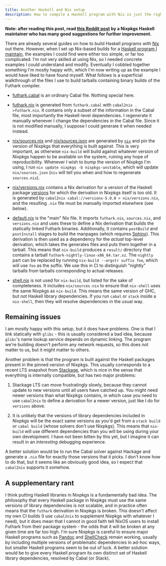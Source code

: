 ```yaml
---
title: Another Haskell and Nix setup
description: How to compile a Haskell program with Nix in just the right way.
---
```


**Note: after reading this post, read [this Reddit
post](https://www.reddit.com/r/haskell/comments/n6f9ds/another_haskell_and_nix_setup/gxdyl55/?context=3)
by a Nixpkgs Haskell maintainer who has many good suggestions for
further improvement.**

There are already several guides on how to build Haskell programs with
[Nix](https://nixos.org/) out there.  However, when I set up Nix-based
builds for a [Haskell program I maintain](https://futhark-lang.org/),
the examples I could find were either too simple, or far too
complicated.  I'm not very skilled at using Nix, so I needed concrete
examples I could understand and modify.  Eventually I cobbled together
something I'm mostly happy with, which I'm now writing up as the
example I would have liked to have found myself.  What follows is a
superficial walkthrough of the files I use to build tarballs
containing binary builds of the Futhark compiler.

* [futhark.cabal](https://github.com/diku-dk/futhark/blob/master/futhark.cabal)
  is an ordinary Cabal file.  Nothing special here.

* [futhark.nix](https://github.com/diku-dk/futhark/blob/master/futhark.nix)
  is generated from `futhark.cabal` with `cabal2nix . >futhark.nix`.
  It contains only a subset of the information in the Cabal file, most
  importantly the Haskell-level dependencies.  I regenerate it
  manually whenever I change the dependencies in the Cabal file.
  Since it is not modified manually, I suppose I could generate it
  when needed instead.

* [nix/sources.nix](https://github.com/diku-dk/futhark/blob/master/nix/sources.nix)
  and
  [nix/sources.json](nix/https://github.com/diku-dk/futhark/blob/master/nix/sources.json)
  are generated by [`niv`](https://github.com/nmattia/niv) and pin the
  version of Nixpkgs that everything is built against.  This is very
  important, as otherwise `nix-build` will build against whatever
  version of Nixpkgs happen to be available on the system, ruining any
  hope of reproducibility.  Whenever I wish to bump the version of
  Nixpkgs I'm using, I run `niv update nixpkgs -b nixpkgs-unstable`,
  which will update `nix/sources.json` (`niv` will tell you when and
  how to regenerate `sources.nix`).

* [nix/versions.nix](https://github.com/diku-dk/futhark/blob/master/nix/versions.nix)
  contains a Nix derivation for a version of the Haskell package
  [versions](https://hackage.haskell.org/package/versions) for which
  the derivation in Nixpkgs itself is too old.  It is generated by
  `cabal2nix cabal://versions-5.0.0 > nix/versions.nix`, and the
  resulting `.nix` file must be manually imported elsewhere (see
  below).

* [default.nix](https://github.com/diku-dk/futhark/blob/master/default.nix)
  is the "main" Nix file.  It imports `futhark.nix`, `sources.nix`,
  and `versions.nix` and uses these to define a Nix derivation that
  builds the statically linked Futhark binaries.  Additionally, it
  contains `postBuild` and `postInstall` stages to build the manpages
  (which requires [Sphinx](https://www.sphinx-doc.org)).  This
  derivation is then used as a dependency for the *actual* top-level
  derivation, which takes the generates files and puts them together
  in a tarball.  This means that `nix-build` produces a `result/`
  directory that contains a tarball
  `futhark-nightly-linux-x86_64.tar.xz`.  The `nightly` part can be
  replaced by running `nix-build --argstr suffix foo`, which will use
  `foo` as the suffix.  We use this in CI to distinguish "nightly"
  tarballs from tarballs corresponding to actual releases.

* [shell.nix](https://github.com/diku-dk/futhark/blob/cf0676799dbca4b21ebc69cefd40f158ee2ab987/shell.nix)
  is not used for `nix-build`, but listed for the sake of
  completeness.  It includes `nix/sources.nix` to ensure that
  `nix-shell` uses the same Nixpkgs as `nix-build`.  This means the
  same version of GHC, but *not* Haskell library dependencies.  If you
  run `cabal` or `stack` inside a `nix-shell`, then they will resolve
  dependencies in the usual way.

## Remaining issues

I am mostly happy with this setup, but it does have problems.  One is
that I link statically with `glibc` - this is usually considered a bad
idea, because `glibc`'s name lookup service depends on dynamic
linking.  The program we're building doesn't perform any network
requests, so this does not matter to us, but it might matter to
others.

Another problem is that the program is built against the Haskell
packages present in the pinned version of Nixpkgs.  This usually
corresponds to a recent LTS snapshot from
[Stackage](https://www.stackage.org/), which is nice in the sense that
everything is internally compatible, but has two major problems:

1. Stackage LTS can move frustratingly slowly, because they cannot
   update to new versions until all users have catched up.  You might
   need newer versions than what Nixpkgs contains, in which case you
   need to use `cabal2nix` to define a derivation for a newer version,
   just like I do for `versions` above.

2. It is unlikely that the versions of library dependencies included
   in Nixpkgs will be the exact same versions as you'd get from a
   `stack build` or `cabal build` (whose solvers don't use Nixpkgs).
   This means that `nix-build` will use different dependencies than
   you will be using during your own development.  I have not been
   bitten by this yet, but I imagine it can result in an *interesting*
   debugging experience.

A better solution would be to run the Cabal solver against Hackage and
generate a `.nix` file for exactly those versions that it picks.  I
don't know how to do that, but it seems like an obviously good idea,
so I expect that `cabal2nix` supports it somehow.

## A supplementary rant

I think putting Haskell libraries in Nixpkgs is a fundamentally bad
idea.  The philosophy that every Haskell package in Nixpkgs must use
the same versions of library dependencies is not scalable, and in
practice often means that the `futhark` derivation in Nixpkgs is
broken.  This doesn't affect my own CI builds (I use `cabal2nix` to
supplement Nixpkgs with whatever I need), but it does mean that I
cannot in good faith tell NixOS users to install Futhark from their
package system - the odds that it will be broken at any given time are
far too high.  I'm sure Nixpkgs is careful to ensure major Haskell
programs such as [Pandoc](https://pandoc.org) and
[ShellCheck](https://www.shellcheck.net/) remain working, usually by
including multiple versions of problematic dependencies in ad-hoc
ways, but smaller Haskell programs seem to be out of luck.  A better
solution would be to give every Haskell program its own distinct set
of Haskell library dependencies, resolved by Cabal (or Stack).
